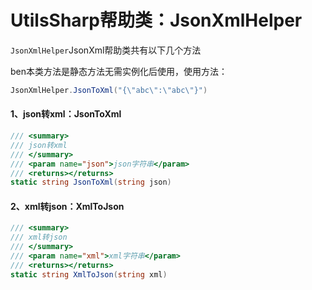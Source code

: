 # UtilsSharp帮助类：JsonXmlHelper
`JsonXmlHelper`JsonXml帮助类共有以下几个方法

ben本类方法是静态方法无需实例化后使用，使用方法：

```c#
JsonXmlHelper.JsonToXml("{\"abc\":\"abc\"}")
```

#### 1、json转xml：JsonToXml

```c#
/// <summary>
/// json转xml
/// </summary>
/// <param name="json">json字符串</param>
/// <returns></returns>
static string JsonToXml(string json)
```

#### 2、xml转json：XmlToJson

```c#
/// <summary>
/// xml转json
/// </summary>
/// <param name="xml">xml字符串</param>
/// <returns></returns>
static string XmlToJson(string xml)
```


